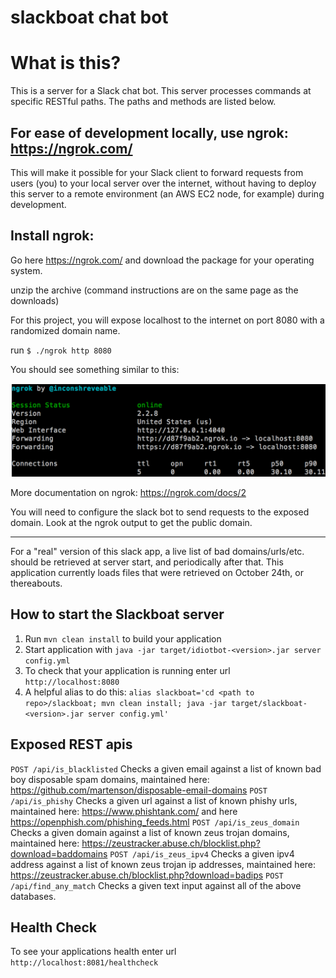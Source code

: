 # slackboat chat bot

# What is this?
This is a server for a Slack chat bot. This server processes commands at specific RESTful paths. The paths and methods are listed below.

For ease of development locally, use ngrok: https://ngrok.com/
---
This will make it possible for your Slack client to forward requests from users (you) to your local server over the internet, without having to deploy this server to a remote environment (an AWS EC2 node, for example) during development.

Install ngrok:
---
Go here https://ngrok.com/ and download the package for your operating system.

unzip the archive (command instructions are on the same page as the downloads)

For this project, you will expose localhost to the internet on port 8080 with a randomized domain name.

run  `$ ./ngrok http 8080`

You should see something similar to this:

![Alt text](/images/ngrok-http-8080.png?raw=true "ngrok http 8080")

More documentation on ngrok: https://ngrok.com/docs/2

You will need to configure the slack bot to send requests to the exposed domain. Look at the ngrok output to get the public domain.

---
For a "real" version of this slack app, a live list of bad domains/urls/etc. should be retrieved at server start, and periodically after that. This application currently loads files that were retrieved on October 24th, or thereabouts.

How to start the Slackboat server
---

1. Run `mvn clean install` to build your application
1. Start application with `java -jar target/idiotbot-<version>.jar server config.yml`
1. To check that your application is running enter url `http://localhost:8080`
1. A helpful alias to do this: `alias slackboat='cd <path to repo>/slackboat; mvn clean install; java -jar target/slackboat-<version>.jar server config.yml'`

Exposed REST apis
---
`POST /api/is_blacklisted` Checks a given email against a list of known bad boy disposable spam domains, maintained here: https://github.com/martenson/disposable-email-domains
`POST /api/is_phishy` Checks a given url against a list of known phishy urls, maintained here: https://www.phishtank.com/ and here https://openphish.com/phishing_feeds.html
`POST /api/is_zeus_domain` Checks a given domain against a list of known zeus trojan domains, maintained here: 
https://zeustracker.abuse.ch/blocklist.php?download=baddomains
`POST /api/is_zeus_ipv4` Checks a given ipv4 address against a list of known zeus trojan ip addresses, maintained here:
https://zeustracker.abuse.ch/blocklist.php?download=badips
`POST /api/find_any_match` Checks a given text input against all of the above databases.



Health Check
---

To see your applications health enter url `http://localhost:8081/healthcheck`
